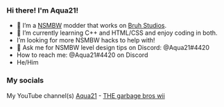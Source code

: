 ### Hi there! I'm Aqua21!
- 🔭 I’m a [NSMBW](https://www.mariowiki.com/New_Super_Mario_Bros._Wii) modder that works on [Bruh Studios](https://discord.gg/bkHpj4mPgk).
- 🌱 I’m currently learning C++ and HTML/CSS and enjoy coding in both.
- I’m looking for more NSMBW hacks to help with!
- 💬 Ask me for NSMBW level design tips on Discord: @Aqua21#4420
- How to reach me: @Aqua21#4420 on Discord
- He/Him
### My socials

My YouTube channel(s) [Aqua21](https://www.youtube.com/channel/UCpLPIRpXNo70E0XDQPQwxQQ) - [THE garbage bros wii](https://www.youtube.com/channel/UCpvhZmAmofOxyZPwfupK43Q)
